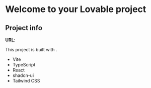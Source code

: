 # Welcome to your Lovable project

## Project info

**URL**: 


This project is built with .

- Vite
- TypeScript
- React
- shadcn-ui
- Tailwind CSS


